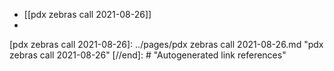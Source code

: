 - [[pdx zebras call 2021-08-26]]
-

[//begin]: # "Autogenerated link references for markdown compatibility"
[pdx zebras call 2021-08-26]: ../pages/pdx zebras call 2021-08-26.md "pdx zebras call 2021-08-26"
[//end]: # "Autogenerated link references"